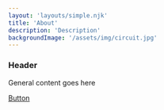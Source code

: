 ```yaml
---
layout: 'layouts/simple.njk'
title: 'About'
description: 'Description'
backgroundImage: '/assets/img/circuit.jpg'
---
```

### Header

General content goes here

<a href="/" class="button">Button</a>
